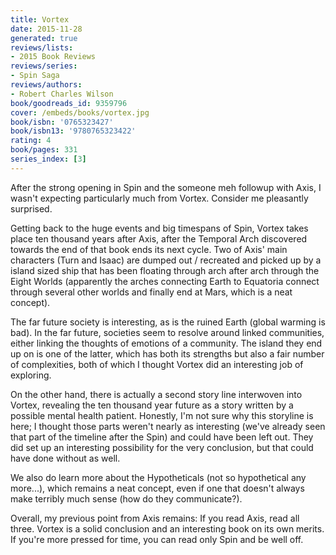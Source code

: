 ```yaml
---
title: Vortex
date: 2015-11-28
generated: true
reviews/lists:
- 2015 Book Reviews
reviews/series:
- Spin Saga
reviews/authors:
- Robert Charles Wilson
book/goodreads_id: 9359796
cover: /embeds/books/vortex.jpg
book/isbn: '0765323427'
book/isbn13: '9780765323422'
rating: 4
book/pages: 331
series_index: [3]
---
```

After the strong opening in Spin and the someone meh followup with Axis, I wasn't expecting particularly much from Vortex. Consider me pleasantly surprised.  

Getting back to the huge events and big timespans of Spin, Vortex takes place ten thousand years after Axis, after the Temporal Arch discovered towards the end of that book ends its next cycle. Two of Axis' main characters (Turn and Isaac) are dumped out / recreated and picked up by a island sized ship that has been floating through arch after arch through the Eight Worlds (apparently the arches connecting Earth to Equatoria connect through several other worlds and finally end at Mars, which is a neat concept).  

<!--more-->

The far future society is interesting, as is the ruined Earth (global warming is bad). In the far future, societies seem to resolve around linked communities, either linking the thoughts of emotions of a community. The island they end up on is one of the latter, which has both its strengths but also a fair number of complexities, both of which I thought Vortex did an interesting job of exploring.  

On the other hand, there is actually a second story line interwoven into Vortex, revealing the ten thousand year future as a story written by a possible mental health patient. Honestly, I'm not sure why this storyline is here; I thought those parts weren't nearly as interesting (we've already seen that part of the timeline after the Spin) and could have been left out. They did set up an interesting possibility for the very conclusion, but that could have done without as well.  

We also do learn more about the Hypotheticals (not so hypothetical any more...), which remains a neat concept, even if one that doesn't always make terribly much sense (how do they communicate?).  

Overall, my previous point from Axis remains: If you read Axis, read all three. Vortex is a solid conclusion and an interesting book on its own merits. If you're more pressed for time, you can read only Spin and be well off.